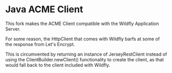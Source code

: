 # Java ACME Client

This fork makes the ACME Client compatible with the Wildfly Application Server.

For some reason, the HttpClient that comes with Wildfly barfs at some of the response from Let's Encrypt.

This is circumvented by returning an instance of JerseyRestClient instead of using the ClientBuilder.newClient() functionality to create the client, as that would fall back to the client included with Wildfly.